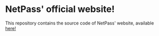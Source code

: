 # NetPass' official website!
This repository contains the source code of NetPass' website, available [here!](https://netpass.cafe)